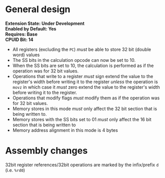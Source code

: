 # General design

**Extension State: Under Development**  
**Enabled by Default: Yes**  
**Requires: Base**  
**CPUID Bit: 14**

- All registers (excluding the `PC`) _must_ be able to store 32 bit (double word) values
- The SS bits in the calculation opcode can now be set to 10.
- When the SS bits are set to 10, the calculation is performed as if the operation was for 32 bit values.
- Operations that write to a register _must_ sign extend the value to the register's width before writing it to the register _unless_ the operation is `movz` in which case it _must_ zero extend the value to the register's width before writing it to the register.
- Operations that modify flags _must_ modify them as if the operation was for 32 bit values.
- Memory stores in this mode _must_ only affect the 32 bit section that is being written to.
- Memory stores with the SS bits set to 01 _must_ only affect the 16 bit section that is being written to
- Memory address alignment in this mode is 4 bytes

# Assembly changes

32bit register references/32bit operations are marked by the infix/prefix `d` (i.e. `%rd0`)
